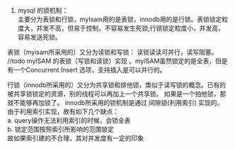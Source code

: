 1. mysql 的锁机制：  
主要分为表锁和行锁，myIsam用的是表锁，innodb用的是行锁。表锁锁定粒度大，并发不高，但易于控制，不容易发生死锁;行锁锁定粒度小，并发高，容易发送死锁。  

表锁（myisam所采用的）又分为读锁和写锁： 读锁读读可并行，读写阻塞。 //todo myISAM 的表锁（写锁和读锁）实现 。myISAM虽然锁定的是全表，但是有一个Concurrent Insert 选项，支持插入是可以并行的。 

行锁（innodb所采用的）又分为共享锁和排他锁，类似于读写锁的概念。已有的被共享锁锁定的资源，别的线程可以再加上一个共享锁。 如果是一个拍他锁，那就不能够再加锁了。 innodb所采用的锁机制是通过 间隙锁(利用索引) 实现的。 由于利用索引实现，故有如下几个缺点：   
a. query操作无法利用索引的时候，会锁全表  
b. 锁定范围按照索引所影响的范围锁定    
故如果索引建的不合理，其对并发度有一定的印象   


